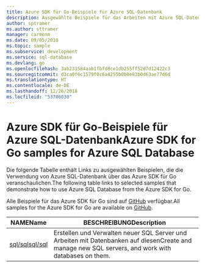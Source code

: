 ```yaml
---
title: Azure SDK für Go-Beispiele für Azure SQL-Datenbank
description: Ausgewählte Beispiele für das Arbeiten mit Azure SQL-Datenbank aus dem Azure SDK für Go
author: sptramer
ms.author: sttramer
manager: carmonm
ms.date: 09/05/2018
ms.topic: sample
ms.subservice: development
ms.service: sql-database
ms.devlang: go
ms.openlocfilehash: 3ab231584aab1fbfd8ce1db255ff52d7d12422c3
ms.sourcegitcommit: d3ca0f6c1579f0c6a4255b0b0e93b0d63ae77d6d
ms.translationtype: HT
ms.contentlocale: de-DE
ms.lasthandoff: 12/26/2018
ms.locfileid: "53786030"
---
```

# <a name="azure-sdk-for-go-samples-for-azure-sql-database"></a><span data-ttu-id="71eb0-103">Azure SDK für Go-Beispiele für Azure SQL-Datenbank</span><span class="sxs-lookup"><span data-stu-id="71eb0-103">Azure SDK for Go samples for Azure SQL Database</span></span>

<span data-ttu-id="71eb0-104">Die folgende Tabelle enthält Links zu ausgewählten Beispielen, die die Verwendung von Azure SQL-Datenbank über das Azure SDK für Go veranschaulichen.</span><span class="sxs-lookup"><span data-stu-id="71eb0-104">The following table links to selected samples that demonstrate how to use Azure SQL Database from the Azure SDK for Go.</span></span>

<span data-ttu-id="71eb0-105">Alle Beispiele für das Azure SDK für Go sind auf [GitHub](https://github.com/Azure-Samples/azure-sdk-for-go-samples) verfügbar.</span><span class="sxs-lookup"><span data-stu-id="71eb0-105">All samples for the Azure SDK for Go are available on [GitHub](https://github.com/Azure-Samples/azure-sdk-for-go-samples).</span></span>

| <span data-ttu-id="71eb0-106">NAME</span><span class="sxs-lookup"><span data-stu-id="71eb0-106">Name</span></span> | <span data-ttu-id="71eb0-107">BESCHREIBUNG</span><span class="sxs-lookup"><span data-stu-id="71eb0-107">Description</span></span> |
|------|-------------|
| [<span data-ttu-id="71eb0-108">sql/sql</span><span class="sxs-lookup"><span data-stu-id="71eb0-108">sql/sql</span></span>](https://github.com/Azure-Samples/azure-sdk-for-go-samples/blob/master/sql/sql.go) | <span data-ttu-id="71eb0-109">Erstellen und Verwalten neuer SQL Server und Arbeiten mit Datenbanken auf diesen</span><span class="sxs-lookup"><span data-stu-id="71eb0-109">Create and manage new SQL servers, and work with databases on them.</span></span> |
